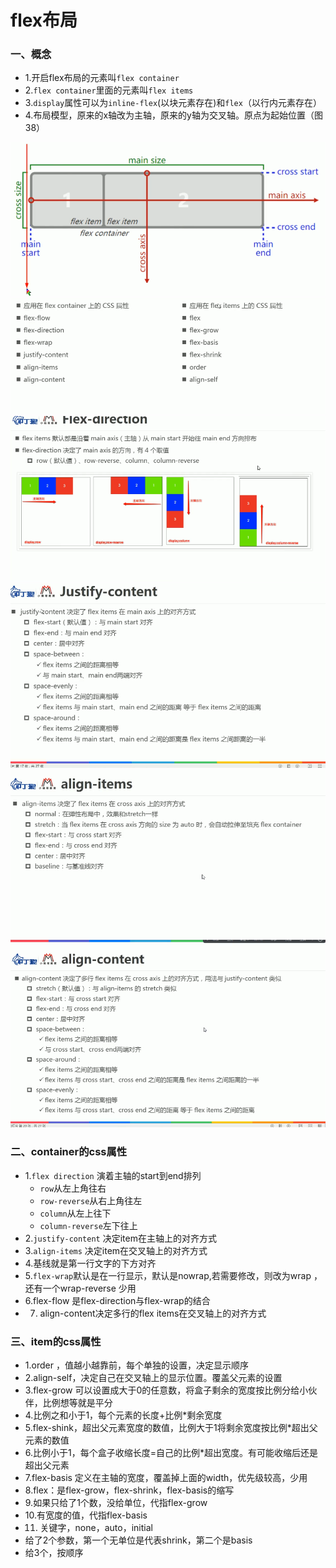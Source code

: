 # flex布局
### 一、概念
- 1.开启flex布局的元素叫`flex container`
- 2.`flex container`里面的元素叫`flex items`
- 3.`display`属性可以为`inline-flex`(以块元素存在)和`flex`（以行内元素存在）
- 4.布局模型，原来的x轴改为主轴，原来的y轴为交叉轴。原点为起始位置（图38）

![](./images/38.png)
![](./images/39.png)
![](./images/40.png)
![](./images/41.png)
![](./images/42.png)
![](./images/43.png)
### 二、container的css属性
- 1.`flex direction` 演着主轴的start到end排列 
     - `row`从左上角往右
     - `row-reverse`从右上角往左
     - `column`从左上往下
     - `column-reverse`左下往上 
- 2.`justify-content` 决定item在主轴上的对齐方式
- 3.`align-items` 决定item在交叉轴上的对齐方式
- 4.基线就是第一行文字的下方对齐
- 5.`flex-wrap`默认是在一行显示，默认是nowrap,若需要修改，则改为wrap ，还有一个wrap-reverse 少用
- 6.flex-flow 是flex-direction与flex-wrap的结合
- 7. align-content决定多行的flex items在交叉轴上的对齐方式
### 三、item的css属性
- 1.order ，值越小越靠前，每个单独的设置，决定显示顺序
- 2.align-self，决定自己在交叉轴上的显示位置。覆盖父元素的设置
- 3.flex-grow 可以设置成大于0的任意数，将盒子剩余的宽度按比例分给小伙伴，比例想等就是平分
- 4.比例之和小于1，每个元素的长度+比例*剩余宽度
- 5.flex-shink，超出父元素宽度的数值，比例大于1将剩余宽度按比例*超出父元素的数值
- 6.比例小于1，每个盒子收缩长度=自己的比例*超出宽度。有可能收缩后还是超出父元素
- 7.flex-basis 定义在主轴的宽度，覆盖掉上面的width，优先级较高，少用
- 8.flex：是flex-grow，flex-shrink，flex-basis的缩写
- 9.如果只给了1个数，没给单位，代指flex-grow
- 10.有宽度的值，代指flex-basis 
- 11. 关键字，none，auto，initial
- 给了2个参数，第一个无单位是代表shrink，第二个是basis
- 给3个，按顺序




